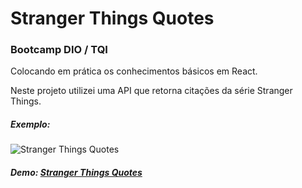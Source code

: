 # Stranger Things Quotes

### Bootcamp DIO / TQI

Colocando em prática os conhecimentos básicos em React.

Neste projeto utilizei uma API que retorna citações da série Stranger Things.

##### Exemplo:
![Stranger Things Quotes](https://i.imgur.com/x1eT6sf.gif "Stranger Things Quotes")

##### Demo: [Stranger Things Quotes](https://www.adivision.com.br/projetos/react/stranger-things-quotes/ "Stranger Things Quotes")
